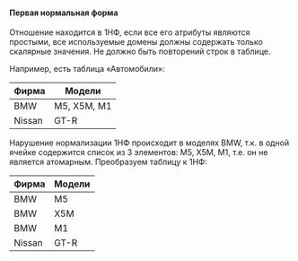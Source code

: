 #### Первая нормальная форма

  
Отношение находится в 1НФ, если все его атрибуты являются простыми, все используемые домены должны содержать только скалярные значения. Не должно быть повторений строк в таблице.  
  
Например, есть таблица «Автомобили»:  
  

| Фирма | Модели |
| --- | --- |
| BMW | M5, X5M, M1 |
| Nissan | GT-R |

  
Нарушение нормализации 1НФ происходит в моделях BMW, т.к. в одной ячейке содержится список из 3 элементов: M5, X5M, M1, т.е. он не является атомарным. Преобразуем таблицу к 1НФ:  

| Фирма  | Модели |
| ------ | ------ |
| BMW    | M5     |
| BMW    | X5M    |
| BMW    | M1     |
| Nissan | GT-R   |

  